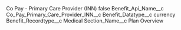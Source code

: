 <?xml version="1.0" encoding="UTF-8"?>
<CustomMetadata xmlns="http://soap.sforce.com/2006/04/metadata" xmlns:xsi="http://www.w3.org/2001/XMLSchema-instance" xmlns:xsd="http://www.w3.org/2001/XMLSchema">
    <label>Co Pay - Primary Care Provider (INN)</label>
    <protected>false</protected>
    <values>
        <field>Benefit_Api_Name__c</field>
        <value xsi:type="xsd:string">Co_Pay_Primary_Care_Provider_INN__c</value>
    </values>
    <values>
        <field>Benefit_Datatype__c</field>
        <value xsi:type="xsd:string">currency</value>
    </values>
    <values>
        <field>Benefit_Recordtype__c</field>
        <value xsi:type="xsd:string">Medical</value>
    </values>
    <values>
        <field>Section_Name__c</field>
        <value xsi:type="xsd:string">Plan Overview</value>
    </values>
</CustomMetadata>
